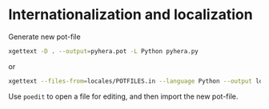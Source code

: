 # Internationalization and localization

Generate new pot-file

```bash
xgettext -D . --output=pyhera.pot -L Python pyhera.py
```

or

```bash
xgettext --files-from=locales/POTFILES.in --language Python --output locales/pyhera.pot
```

Use `poedit` to open a file for editing, and then import the new pot-file.
